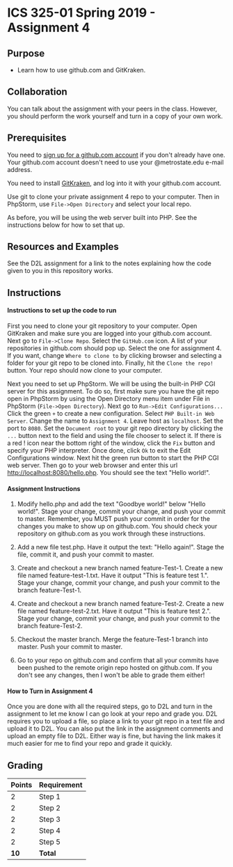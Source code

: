 ICS 325-01 Spring 2019 - Assignment 4
=================

Purpose
-------
* Learn how to use github.com and GitKraken.

Collaboration
-------------
You can talk about the assignment with your peers in the class.  However, you should perform the work yourself and turn in a copy of your own work.

Prerequisites
-------------
You need to [sign up for a github.com account](https://github.com/join) if you don't already have one.  Your github.com account doesn't need to use your @metrostate.edu e-mail address.

You need to install [GitKraken](https://www.gitkraken.com/download), and log into it with your github.com account.

Use git to clone your private assignment 4 repo to your computer.  Then in PhpStorm, use `File->Open Directory` and select your local repo.

As before, you will be using the web server built into PHP.  See the instructions below for how to set that up.

Resources and Examples
----------------------
See the D2L assignment for a link to the notes explaining how the code given to you in this repository works.

Instructions
------------
#### Instructions to set up the code to run
First you need to clone your git repository to your computer.  Open GitKraken and make sure you are logged into your github.com account.  Next go to `File->Clone Repo`.  Select the `GitHub.com` icon.  A list of your repositories in github.com should pop up.  Select the one for assignment 4.  If you want, change `Where to clone to` by clicking browser and selecting a folder for your git repo to be cloned into.  Finally, hit the `Clone the repo!` button.  Your repo should now clone to your computer.

Next you need to set up PhpStorm.  We will be using the built-in PHP CGI server for this assignment.  To do so, first make sure you have the git repo open in PhpStorm by using the Open Directory menu item under File in PhpStorm (`File->Open Directory`).  Next go to `Run->Edit Configurations...` Click the green `+` to create a new configuration.  Select `PHP Built-in Web Server`.  Change the name to `Assignment 4`.  Leave host as `localhost`.  Set the port to `8080`.  Set the `Document root` to your git repo directory by clicking the `...` button next to the field and using the file chooser to select it.  If there is a red ! icon near the bottom right of the window, click the `Fix` button and specify your PHP interpreter.  Once done, click `Ok` to exit the Edit Configurations window.  Next hit the green run button to start the PHP CGI web server.  Then go to your web browser and enter this url [http://localhost:8080/hello.php](http://localhost:8080/hello.php).  You should see the text "Hello world!".

#### Assignment Instructions
1. Modify hello.php and add the text "Goodbye world!" below "Hello world!".  Stage your change, commit your change, and push your commit to master.  Remember, you MUST push your commit in order for the changes you make to show up on github.com.  You should check your repository on github.com as you work through these instructions.

2. Add a new file test.php.  Have it output the text: "Hello again!".  Stage the file, commit it, and push your commit to master.

3. Create and checkout a new branch named feature-Test-1.  Create a new file named feature-test-1.txt.  Have it output "This is feature test 1.".  Stage your change, commit your change, and push your commit to the branch feature-Test-1.

4. Create and checkout a new branch named feature-Test-2.  Create a new file named feature-test-2.txt.  Have it output "This is feature test 2.".  Stage your change, commit your change, and push your commit to the branch feature-Test-2.

5. Checkout the master branch.  Merge the feature-Test-1 branch into master.  Push your commit to master.

6. Go to your repo on github.com and confirm that all your commits have been pushed to the remote origin repo hosted on github.com.  If you don't see any changes, then I won't be able to grade them either!

#### How to Turn in Assignment 4
Once you are done with all the required steps, go to D2L and turn in the assignment to let me know I can go look at your repo and grade you.  D2L requires you to upload a file, so place a link to your git repo in a text file and upload it to D2L.  You can also put the link in the assignment comments and upload an empty file to D2L.  Either way is fine, but having the link makes it much easier for me to find your repo and grade it quickly.

Grading
-------
Points|Requirement
------|-----------
2 | Step 1
2 | Step 2
2 | Step 3
2 | Step 4
2 | Step 5
**10**|**Total**
